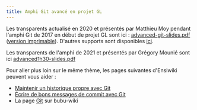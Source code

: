 ```yaml
---
title: Amphi Git avancé en projet GL
---
```


Les transparents actualisé en 2020 et présentés par Matthieu Moy pendant l'amphi Git de 2017 en
début de projet GL sont ici : [advanced-git-slides.pdf](http://www-verimag.imag.fr/~moy/cours/formation-git/advanced-git-slides.pdf)
([version imprimable](http://www-verimag.imag.fr/~moy/cours/formation-git/advanced-git-handout.pdf)).
D'autres supports sont disponibles [ici](http://www-verimag.imag.fr/~moy/cours/formation-git/).

Les transparents de l'amphi de 2021 et présentés par Grégory Mounié sont ici
[advanced1h30-slides.pdf](http://systemes.pages.ensimag.fr/www-git/advanced1h30-slides.pdf)


Pour aller plus loin sur le même thème, les pages suivantes d'Ensiwiki peuvent vous aider :
* [Maintenir un historique propre avec Git](https://bugbusters.pages.ensimag.fr/wiki/linux/git/maintenir-historique/)
* [Écrire de bons messages de commit avec Git](https://bugbusters.pages.ensimag.fr/wiki/linux/git/bons-messages-commits/)
* La page [Git](https://bugbusters.pages.ensimag.fr/wiki/linux/git/) sur bubu-wiki
